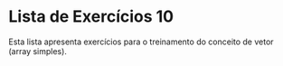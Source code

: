 # Lista de Exercícios 10

Esta lista apresenta exercícios para o treinamento do conceito de vetor (array simples).
